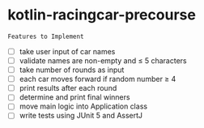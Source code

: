 # kotlin-racingcar-precourse

    Features to Implement
- [ ] take user input of car names
- [ ] validate names are non-empty and ≤ 5 characters
- [ ] take number of rounds as input
- [ ] each car moves forward if random number ≥ 4
- [ ] print results after each round
- [ ] determine and print final winners
- [ ] move main logic into Application class
- [ ] write tests using JUnit 5 and AssertJ
